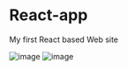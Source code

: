 # React-app

My first React based Web site 

![image](https://user-images.githubusercontent.com/96826281/221144236-699a7d20-b3dd-41d4-96ac-9a2a7b16ddcd.png)
![image](https://user-images.githubusercontent.com/96826281/221144734-21f147ad-7979-4b6f-818e-c28942f20a56.png)
